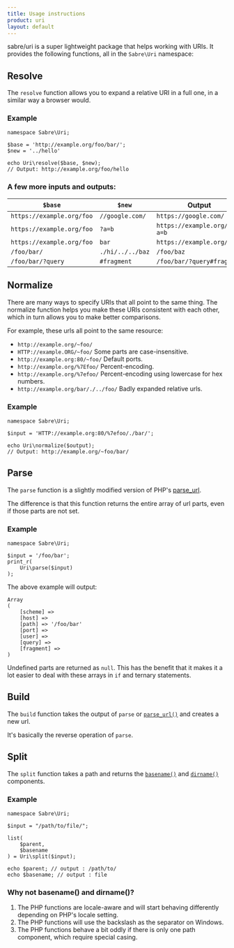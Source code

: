 ```yaml
---
title: Usage instructions
product: uri
layout: default
---
```


sabre/uri is a super lightweight package that helps working with URIs. It
provides the following functions, all in the `Sabre\Uri` namespace:


Resolve
-------

The `resolve` function allows you to expand a relative URI in a full one,
in a similar way a browser would.

### Example

    namespace Sabre\Uri;

    $base = 'http://example.org/foo/bar/';
    $new = '../hello'

    echo Uri\resolve($base, $new);
    // Output: http://example.org/foo/hello

### A few more inputs and outputs:

| `$base`                   | `$new`           | Output                        |
| ------------------------- | ---------------- | ----------------------------- |
| `https://example.org/foo` | `//google.com/`  | `https://google.com/`         |
| `https://example.org/foo` | `?a=b`           | `https://example.org/foo?a=b` |
| `https://example.org/foo` | `bar`            | `https://example.org/bar`     |
| `/foo/bar/`               | `./hi/../../baz` | `/foo/baz`                    |
| `/foo/bar/?query`         | `#fragment`      | `/foo/bar/?query#fragment`    |


Normalize
---------

There are many ways to specify URIs that all point to the same thing. The
normalize function helps you make these URIs consistent with each other, which
in turn allows you to make better comparisons.

For example, these urls all point to the same resource:

* `http://example.org/~foo/`
* `HTTP://example.ORG/~foo/` Some parts are case-insensitive.
* `http://example.org:80/~foo/` Default ports.
* `http://example.org/%7Efoo/` Percent-encoding.
* `http://example.org/%7efoo/` Percent-encoding using lowercase for hex numbers.
* `http://example.org/bar/./../foo/` Badly expanded relative urls.

### Example

    namespace Sabre\Uri;

    $input = 'HTTP://example.org:80/%7efoo/./bar/';

    echo Uri\normalize($output);
    // Output: http://example.org/~foo/bar/


Parse
-----

The `parse` function is a slightly modified version of PHP's [parse_url][1].

The difference is that this function returns the entire array of url parts,
even if those parts are not set.

### Example

    namespace Sabre\Uri;

    $input = '/foo/bar';
    print_r(
        Uri\parse($input)
    );

The above example will output:

    Array
    (
        [scheme] =>
        [host] =>
        [path] => '/foo/bar'
        [port] =>
        [user] =>
        [query] =>
        [fragment] =>
    )

Undefined parts are returned as `null`. This has the benefit that it makes it
a lot easier to deal with these arrays in `if` and ternary statements.


Build
-----

The `build` function takes the output of `parse` or [`parse_url()`][1] and
creates a new url.

It's basically the reverse operation of `parse`.


Split
-----

The `split` function takes a path and returns the [`basename()`][2] and
[`dirname()`][3] components.

### Example

    namespace Sabre\Uri;

    $input = "/path/to/file/";

    list(
        $parent,
        $basename
    ) = Uri\split($input);

    echo $parent; // output : /path/to/
    echo $basename; // output : file

### Why not basename() and dirname()?

1. The PHP functions are locale-aware and will start behaving differently
   depending on PHP's locale setting.
2. The PHP functions will use the backslash as the separator on Windows.
3. The PHP functions behave a bit oddly if there is only one path component,
   which require special casing.

[1]: https://php.net/manual/en/function.parse-url.php
[2]: https://php.net/manual/en/function.dirname.php
[3]: https://php.net/manual/en/function.basename.php

